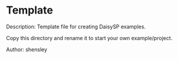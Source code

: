 # Template

Description: Template file for creating DaisySP examples. 

Copy this directory and rename it to start your own example/project.

Author: shensley
